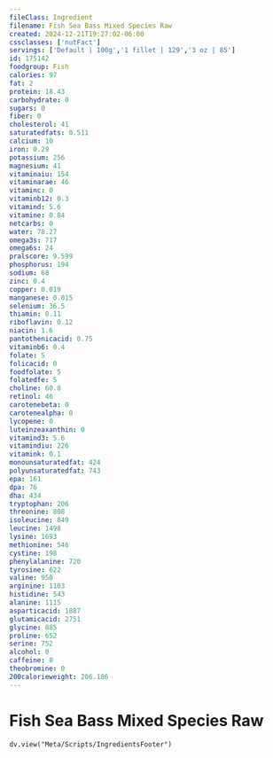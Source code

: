 ```yaml
---
fileClass: Ingredient
filename: Fish Sea Bass Mixed Species Raw
created: 2024-12-21T19:27:02-06:00
cssclasses: ['nutFact']
servings: ['Default | 100g','1 fillet | 129','3 oz | 85']
id: 175142
foodgroup: Fish
calories: 97
fat: 2
protein: 18.43
carbohydrate: 0
sugars: 0
fiber: 0
cholesterol: 41
saturatedfats: 0.511
calcium: 10
iron: 0.29
potassium: 256
magnesium: 41
vitaminaiu: 154
vitaminarae: 46
vitaminc: 0
vitaminb12: 0.3
vitamind: 5.6
vitamine: 0.84
netcarbs: 0
water: 78.27
omega3s: 717
omega6s: 24
pralscore: 9.599
phosphorus: 194
sodium: 68
zinc: 0.4
copper: 0.019
manganese: 0.015
selenium: 36.5
thiamin: 0.11
riboflavin: 0.12
niacin: 1.6
pantothenicacid: 0.75
vitaminb6: 0.4
folate: 5
folicacid: 0
foodfolate: 5
folatedfe: 5
choline: 60.8
retinol: 46
carotenebeta: 0
carotenealpha: 0
lycopene: 0
luteinzeaxanthin: 0
vitamind3: 5.6
vitamindiu: 226
vitamink: 0.1
monounsaturatedfat: 424
polyunsaturatedfat: 743
epa: 161
dpa: 76
dha: 434
tryptophan: 206
threonine: 808
isoleucine: 849
leucine: 1498
lysine: 1693
methionine: 546
cystine: 198
phenylalanine: 720
tyrosine: 622
valine: 950
arginine: 1103
histidine: 543
alanine: 1115
asparticacid: 1887
glutamicacid: 2751
glycine: 885
proline: 652
serine: 752
alcohol: 0
caffeine: 0
theobromine: 0
200calorieweight: 206.186
---
```


# Fish Sea Bass Mixed Species Raw

```dataviewjs
dv.view("Meta/Scripts/IngredientsFooter")
```